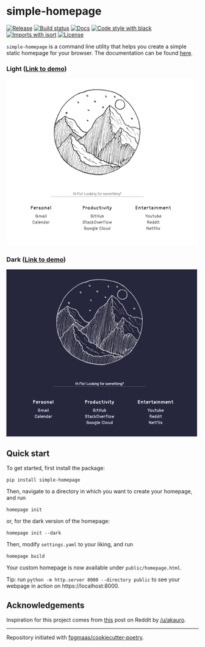 # simple-homepage

[![Release](https://img.shields.io/github/v/release/fpgmaas/simple-homepage)](https://img.shields.io/github/v/release/fpgmaas/simple-homepage)
[![Build status](https://img.shields.io/github/workflow/status/fpgmaas/simple-homepage/merge-to-main)](https://img.shields.io/github/workflow/status/fpgmaas/simple-homepage/merge-to-main)
[![Docs](https://img.shields.io/badge/docs-gh--pages-blue)](https://fpgmaas.github.io/simple-homepage/)
[![Code style with black](https://img.shields.io/badge/code%20style-black-000000.svg)](https://github.com/psf/black)
[![Imports with isort](https://img.shields.io/badge/%20imports-isort-%231674b1)](https://pycqa.github.io/isort/)
[![License](https://img.shields.io/github/license/fpgmaas/simple-homepage)](https://img.shields.io/github/license/fpgmaas/simple-homepage)

`simple-homepage` is a command line utility that helps you create a simple static homepage for your browser. The documentation can be found [here](https://fpgmaas.github.io/simple-homepage/).

### Light ([Link to demo](https://fpgmaas.github.io/simple-homepage/demo/light/homepage.html))


<img src="static/screenshot-light.png" alt="Example light homepage" width="500"/>

### Dark ([Link to demo](https://fpgmaas.github.io/simple-homepage/demo/dark/homepage.html))

<img src="static/screenshot-dark.png" alt="Example dark homepage" width="500"/>

## Quick start

To get started, first install the package:

```
pip install simple-homepage
```

Then, navigate to a directory in which you want to create your homepage, and run

```
homepage init
```

or, for the dark version of the homepage:

```
homepage init --dark
```

Then, modify `settings.yaml` to your liking, and run

```
homepage build
```

Your custom homepage is now available under `public/homepage.html`. 

Tip: run `python -m http.server 8000 --directory public` to see your webpage in action on https://localhost:8000.

## Acknowledgements

Inspiration for this project comes from [this](https://www.reddit.com/r/startpages/comments/hca1dj/simple_light_startpage/) post on Reddit by [/u/akauro](https://www.reddit.com/user/akauro/).

---

Repository initiated with [fpgmaas/cookiecutter-poetry](https://github.com/fpgmaas/cookiecutter-poetry).
